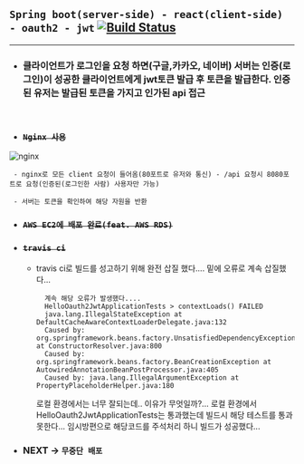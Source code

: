 ## ```Spring boot(server-side) - react(client-side) - oauth2 - jwt``` [![Build Status](https://app.travis-ci.com/beomsun1234/springboot-react-oauth2-jwt.svg?branch=main)](https://app.travis-ci.com/beomsun1234/springboot-react-oauth2-jwt)

-----

- ### 클라이언트가 로그인을 요청 하면(구글,카카오, 네이버) 서버는 인증(로그인)이 성공한 클라이언트에게 jwt토큰 발급 후 토큰을 발급한다. 인증된 유저는 발급된 토큰을 가지고 인가된 api 접근
<br>


- ### ~~```Nginx 사용```~~



![nginx](https://user-images.githubusercontent.com/68090443/133868869-7a9a9a8d-61ff-45a3-b9eb-2ce4be40c458.PNG)



     - nginx로 모든 client 요청이 들어옴(80포트로 유저와 통신) - /api 요청시 8080포트로 요청(인증된(로그인한 사람) 사용자만 가능)

     - 서버는 토큰을 확인하여 해당 자원을 반환




- ### ~~```AWS EC2에 배포 완료(feat. AWS RDS)```~~

- ### ~~```travis ci```~~ 

    - travis ci로 빌드를 성고하기 위해 완전 삽질 했다.... 밑에 오류로 계속 삽질했다...

            계속 해당 오류가 발생했다....
            HelloOauth2JwtApplicationTests > contextLoads() FAILED
            java.lang.IllegalStateException at DefaultCacheAwareContextLoaderDelegate.java:132
            Caused by: org.springframework.beans.factory.UnsatisfiedDependencyException at ConstructorResolver.java:800
            Caused by: org.springframework.beans.factory.BeanCreationException at AutowiredAnnotationBeanPostProcessor.java:405
            Caused by: java.lang.IllegalArgumentException at PropertyPlaceholderHelper.java:180


        로컬 환경에서는 너무 잘되는데.. 이유가 무엇일까?... 로컬 환경에서 HelloOauth2JwtApplicationTests는 통과했는데 빌드시 해당 테스트를 통과 못한다... 임시방편으로 해당코드를 주석처리 하니 빌드가 성공했다...
            
        

- ### NEXT -> ```무중단 배포``` 

